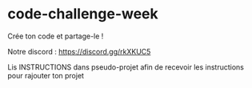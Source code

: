 # code-challenge-week
Crée ton code et partage-le !

Notre discord : https://discord.gg/rkXKUC5

Lis INSTRUCTIONS dans pseudo-projet afin de recevoir les instructions pour rajouter ton projet
